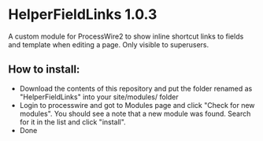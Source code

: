 # HelperFieldLinks 1.0.3

A custom module for ProcessWire2 to show inline shortcut links to fields and template when editing a page. Only visible to superusers.

## How to install:

* Download the contents of this repository and put the folder renamed as "HelperFieldLinks" into your site/modules/ folder
* Login to processwire and got to Modules page and click "Check for new modules". You should see a note that a new module was found. Search for it in the list and click "install".
* Done